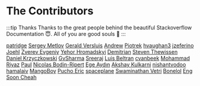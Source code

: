 # The Contributors

:::tip Thanks
Thanks to the great people behind the beautiful Stackoverflow Documentation :innocent:. All of you are good souls :100:
:::

[patridge](https://stackoverflow.com/users/48700/patridge) [Sergey Metlov](https://stackoverflow.com/users/377133/sergey-metlov) [Gerald Versluis](https://stackoverflow.com/users/1506387/gerald-versluis) [Andrew](https://stackoverflow.com/users/239394/andrew) [Piotrek](https://stackoverflow.com/users/1804027/piotrek) [hvaughan3](https://stackoverflow.com/users/3850012/hvaughan3) [jzeferino](https://stackoverflow.com/users/5223160/jzeferino) [Joehl](https://stackoverflow.com/users/2653134/joehl) [Zverev Evgeniy](https://stackoverflow.com/users/1928164/zverev-evgeniy) [Yehor Hromadskyi](https://stackoverflow.com/users/8422514/yehor-hromadskyi) [Demitrian](https://stackoverflow.com/users/2399772/demitrian) [Steven Thewissen](https://stackoverflow.com/users/3067161/steven-thewissen) [Daniel Krzyczkowski](https://stackoverflow.com/users/4074421/daniel-krzyczkowski) [GvSharma](https://stackoverflow.com/users/3271600/gvsharma) [Sreeraj](https://stackoverflow.com/users/3319076/sreeraj) [Luis Beltran](https://stackoverflow.com/users/5065137/luis-beltran) [cvanbeek](https://stackoverflow.com/users/7274584/cvanbeek) [Mohammad Riyaz](https://stackoverflow.com/users/1875095/mohammad-riyaz) [Paul](https://stackoverflow.com/users/1137604/paul) [Nicolas Bodin-Ripert](https://stackoverflow.com/users/6400617/nicolas-bodin-ripert) [Ege Aydın](https://stackoverflow.com/users/2923465/ege-ayd%c4%b1n) [Akshay Kulkarni](https://stackoverflow.com/users/4321201/akshay-kulkarni) [nishantvodoo](https://stackoverflow.com/users/1928554/nishantvodoo) [hamalaiv](https://stackoverflow.com/users/4576149/hamalaiv) [MangoBoy](https://stackoverflow.com/users/3861327/mangoboy) [Pucho Eric](https://stackoverflow.com/users/5394244/pucho-eric) [spaceplane](https://stackoverflow.com/users/1632394/spaceplane) [Swaminathan Vetri](https://stackoverflow.com/users/2046978/swaminathan-vetri) [Bonelol](https://stackoverflow.com/users/3172318/bonelol) [Eng Soon Cheah](https://stackoverflow.com/users/3072904/eng-soon-cheah) 